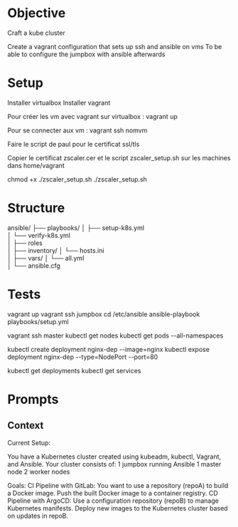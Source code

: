 # Objective
Craft a kube cluster


Create a vagrant configuration that sets up ssh and ansible on vms
To be able to configure the jumpbox with ansible afterwards

# Setup

Installer virtualbox
Installer vagrant

Pour créer les vm avec vagrant sur virtualbox :
vagrant up

Pour se connecter aux vm :
vagrant ssh nomvm

Faire le script de paul pour le certificat ssl/tls

Copier le certificat zscaler.cer et le script zscaler_setup.sh sur les machines dans home/vagrant

chmod +x ./zscaler_setup.sh
./zscaler_setup.sh

# Structure

ansible/
├── playbooks/
│   ├── setup-k8s.yml         
│   └── verify-k8s.yml         
│
├── roles        
│
├── inventory/
│   └── hosts.ini             
│
├── vars/
│   └── all.yml                
│
└── ansible.cfg

# Tests

vagrant up
vagrant ssh jumpbox
cd /etc/ansible
ansible-playbook playbooks/setup.yml 

vagrant ssh master
kubectl get nodes
kubectl get pods --all-namespaces

kubectl create deployment nginx-dep --image=nginx
kubectl expose deployment nginx-dep --type=NodePort --port=80

kubectl get deployments
kubectl get services

# Prompts

## Context

Current Setup:

You have a Kubernetes cluster created using kubeadm, kubectl, Vagrant, and Ansible.
Your cluster consists of:
    1 jumpbox running Ansible
    1 master node
    2 worker nodes

Goals:
    CI Pipeline with GitLab:
        You want to use a repository (repoA) to build a Docker image.
        Push the built Docker image to a container registry.
    CD Pipeline with ArgoCD:
        Use a configuration repository (repoB) to manage Kubernetes manifests.
        Deploy new images to the Kubernetes cluster based on updates in repoB.
